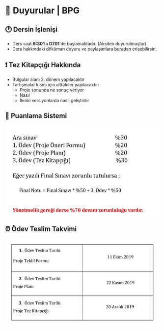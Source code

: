 # 📢 Duyurular \| BPG

## 🕐 Dersin İşlenişi

* Ders saat **9:30**'ta **D701**'de başlamaktadır. \(Aksiten duyurulmuştur\)
* Ders hakkındaki döküman duyuru ve paylaşımlara [buradan](https://drive.google.com/drive/folders/1AWmBGylil0LdmAGZPY8HL4LkqcmLPd4h) erişebilirsin.

## ❗ Tez Kitapçığı Hakkında

* Bulgular alanı 2. dönem yapılacaktır
* Tartışmalar kısmı için alttakiler yapılacaktır:
  * Proje sonunda ne sonuç veriyor
  * Nasıl
  * İleriki versiyonlarda nasıl geliştirilir

## 💯 Puanlama Sistemi

![](../../../res/bpg%20puanlama%20sistemi.jpeg)

## ⏰ Ödev Teslim Takvimi

![](../../../res/bpg_homework.png)

